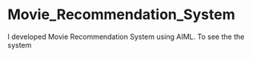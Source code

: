 # Movie_Recommendation_System
I developed Movie Recommendation System using AIML. To see the the system 

